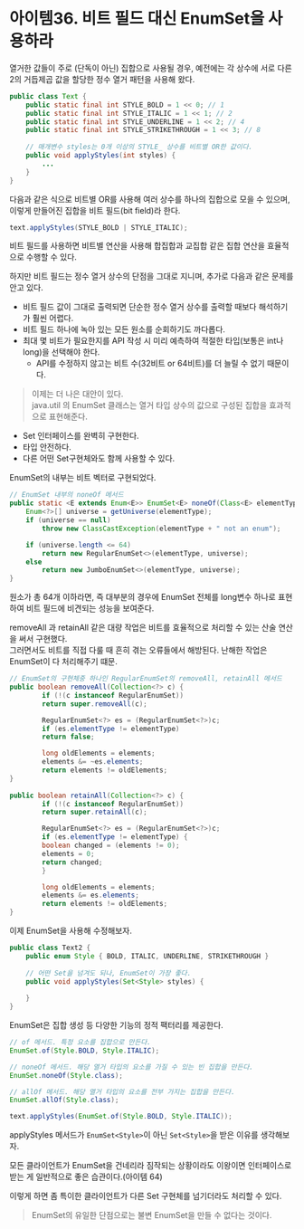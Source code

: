 # 아이템36. 비트 필드 대신 EnumSet을 사용하라

열거한 값들이 주로 (단독이 아닌) 집합으로 사용될 경우, 예전에는 각 상수에 서로 다른 2의 거듭제곱 값을 할당한 정수 열거 패턴을 사용해 왔다.

```java
public class Text {
    public static final int STYLE_BOLD = 1 << 0; // 1
    public static final int STYLE_ITALIC = 1 << 1; // 2
    public static final int STYLE_UNDERLINE = 1 << 2; // 4
    public static final int STYLE_STRIKETHROUGH = 1 << 3; // 8
    
    // 매개변수 styles는 0개 이상의 STYLE_ 상수를 비트별 OR한 값이다.
    public void applyStyles(int styles) {
        ...
    }
}
```

다음과 같은 식으로 비트별 OR를 사용해 여러 상수를 하나의 집합으로 모을 수 있으며, 이렇게 만들어진 집합을 비트 필드(bit field)라 한다.

```java
text.applyStyles(STYLE_BOLD | STYLE_ITALIC);
```

비트 필드를 사용하면 비트별 연산을 사용해 합집합과 교집합 같은 집합 연산을 효율적으로 수행할 수 있다.

하지만 비트 필드는 정수 열거 상수의 단점을 그대로 지니며, 추가로 다음과 같은 문제를 안고 있다.

* 비트 필드 값이 그대로 출력되면 단순한 정수 열거 상수를 출력할 때보다 해석하기가 훨씬 어렵다.   
* 비트 필드 하나에 녹아 있는 모든 원소를 순회하기도 까다롭다.
* 최대 몇 비트가 필요한지를 API 작성 시 미리 예측하여 적절한 타입(보통은 int나 long)을 선택해야 한다.
  * API를 수정하지 않고는 비트 수(32비트 or 64비트)를 더 늘릴 수 없기 때문이다.
  
> 이제는 더 나은 대안이 있다.   
> java.util 의 EnumSet 클래스는 열거 타입 상수의 값으로 구성된 집합을 효과적으로 표현해준다.

* Set 인터페이스를 완벽히 구현한다.
* 타입 안전하다.
* 다른 어떤 Set구현체와도 함께 사용할 수 있다.

EnumSet의 내부는 비트 벡터로 구현되었다.

```java
// EnumSet 내부의 noneOf 메서드
public static <E extends Enum<E>> EnumSet<E> noneOf(Class<E> elementType) {
    Enum<?>[] universe = getUniverse(elementType);
    if (universe == null)
        throw new ClassCastException(elementType + " not an enum");

    if (universe.length <= 64)
        return new RegularEnumSet<>(elementType, universe);
    else
        return new JumboEnumSet<>(elementType, universe);
}
```

원소가 총 64개 이하라면, 즉 대부분의 경우에 EnumSet 전체를 long변수 하나로 표현하여 비트 필드에 비견되는 성능을 보여준다.

removeAll 과 retainAll 같은 대량 작업은 비트를 효율적으로 처리할 수 있는 산술 연산을 써서 구현했다.   
그러면서도 비트를 직접 다룰 때 흔히 겪는 오류들에서 해방된다. 난해한 작업은 EnumSet이 다 처리해주기 떄문.

```java
// EnumSet의 구현체중 하나인 RegularEnumSet의 removeAll, retainAll 메서드
public boolean removeAll(Collection<?> c) {
        if (!(c instanceof RegularEnumSet))
        return super.removeAll(c);

        RegularEnumSet<?> es = (RegularEnumSet<?>)c;
        if (es.elementType != elementType)
        return false;

        long oldElements = elements;
        elements &= ~es.elements;
        return elements != oldElements;
}
        
public boolean retainAll(Collection<?> c) {
        if (!(c instanceof RegularEnumSet))
        return super.retainAll(c);

        RegularEnumSet<?> es = (RegularEnumSet<?>)c;
        if (es.elementType != elementType) {
        boolean changed = (elements != 0);
        elements = 0;
        return changed;
        }

        long oldElements = elements;
        elements &= es.elements;
        return elements != oldElements;
}
```

이제 EnumSet을 사용해 수정해보자.

```java
public class Text2 {
    public enum Style { BOLD, ITALIC, UNDERLINE, STRIKETHROUGH }
    
    // 어떤 Set을 넘겨도 되나, EnumSet이 가장 좋다.
    public void applyStyles(Set<Style> styles) {
        
    }
}
```

EnumSet은 집합 생성 등 다양한 기능의 정적 팩터리를 제공한다.

```java
// of 메서드. 특정 요소를 집합으로 만든다.
EnumSet.of(Style.BOLD, Style.ITALIC);

// noneOf 메서드. 해당 열거 타입의 요소를 가질 수 있는 빈 집합을 만든다.
EnumSet.noneOf(Style.class);

// allOf 메서드. 해당 열거 타입의 요소를 전부 가지는 집합을 만든다.
EnumSet.allOf(Style.class);

text.applyStyles(EnumSet.of(Style.BOLD, Style.ITALIC));
```

applyStyles 메서드가 ```EnumSet<Style>```이 아닌 ```Set<Style>```을 받은 이유를 생각해보자.

모든 클라이언트가 EnumSet을 건네리라 짐작되는 상황이라도 이왕이면 인터페이스로 받는 게 일반적으로 좋은 습관이다.(아이템 64)

이렇게 하면 좀 특이한 클라이언트가 다른 Set 구현체를 넘기더라도 처리할 수 있다.

> EnumSet의 유일한 단점으로는 불변 EnumSet을 만들 수 없다는 것이다.